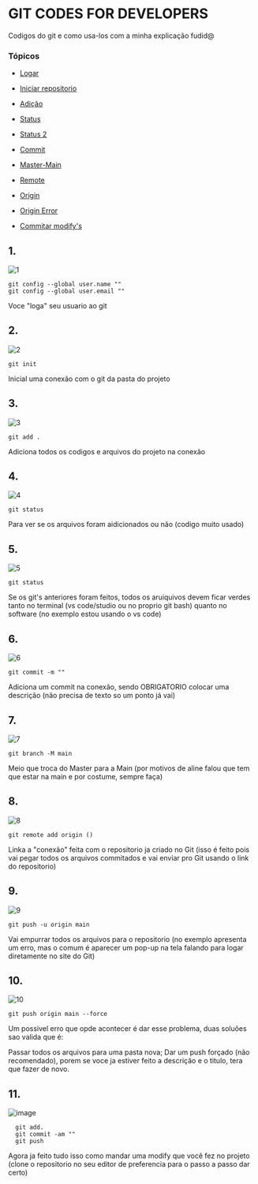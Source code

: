 # GIT CODES FOR DEVELOPERS
Codigos do git e como usa-los com a minha explicação fudid@
### Tópicos 

- [Logar](##1.)

- [Iniciar repositorio](#2.)

- [Adição](#3.)

- [Status](#4.)
  
- [Status 2](#5.)

- [Commit](#6.)

- [Master-Main](#7.)

- [Remote](#8.)
  
- [Origin](#9.)

- [Origin Error](#10.)
  
- [Commitar modify's](#11.)




## 1.
![1](https://github.com/anabtzz/GITCODES/assets/128055760/332d1b03-eb32-4341-adf8-8fb6cb19d15b)

    git config --global user.name ""
    git config --global user.email ""


Voce "loga" seu usuario ao git
## 2.
![2](https://github.com/anabtzz/GITCODES/assets/128055760/6624a83a-71eb-4dbd-8bc8-f4b526d4edb5)

    git init


Inicial uma conexão com o git da pasta do projeto
## 3.
![3](https://github.com/anabtzz/GITCODES/assets/128055760/03d46665-3ef5-4b46-96f7-5068e18f5cc3)

    git add .


Adiciona todos os codigos e arquivos do projeto na conexão
## 4.
![4](https://github.com/anabtzz/GITCODES/assets/128055760/288186fe-c5e1-4be3-89f2-b8d54c029801)

    git status


Para ver se os arquivos foram aidicionados ou não (codigo muito usado)
## 5.
![5](https://github.com/anabtzz/GITCODES/assets/128055760/fd90027f-f240-4a62-a3ff-107bcb074866)

    git status


Se os git's anteriores foram feitos, todos os aruiquivos devem ficar verdes tanto no terminal (vs code/studio ou no proprio git bash) quanto no software (no exemplo estou usando o vs code)
## 6.
![6](https://github.com/anabtzz/GITCODES/assets/128055760/641d26fd-afc2-44f6-b34b-8bd5c6cdbd8c)

    git commit -m ""


Adiciona um commit na conexão, sendo OBRIGATORIO colocar uma descrição (não precisa de texto so um ponto já vai)
## 7.
![7](https://github.com/anabtzz/GITCODES/assets/128055760/1f94ec37-6a0e-4c69-bf83-64ef610f9a2e)

    git branch -M main


Meio que troca do Master para a Main (por motivos de aline falou que tem que estar na main e por costume, sempre faça)
## 8.
![8](https://github.com/anabtzz/GITCODES/assets/128055760/7c59d7fa-7c91-4e3b-adf1-26d352d25161)

    git remote add origin ()


Linka a "conexão" feita com o repositorio ja criado no Git (isso é feito pois vai pegar todos os arquivos commitados e vai enviar pro Git usando o link do repositorio)
## 9.
![9](https://github.com/anabtzz/GITCODES/assets/128055760/f11bfb74-17e0-4d86-b61f-ee34b356c710)

    git push -u origin main


Vai empurrar todos os arquivos para o repositorio (no exemplo apresenta um erro, mas o comum é aparecer um pop-up na tela falando para logar diretamente no site do Git)
## 10.
![10](https://github.com/anabtzz/GITCODES/assets/128055760/e05c07b6-d91c-4fa1-8d2d-2e83838f8b88)


    git push origin main --force


Um possivel erro que opde acontecer é dar esse problema, duas soluões sao valida que é:

  Passar todos os arquivos para uma pasta nova;
  Dar um push forçado (não recomendado), porem se voce ja estiver feito a descrição e o titulo, tera que fazer de novo.
## 11.
![image](https://github.com/user-attachments/assets/ff473a93-d746-4d81-9b6e-00be8d7ca6ab)


      git add.
      git commit -am ""
      git push


Agora ja feito tudo isso como mandar uma modify que você fez no projeto (clone o repositorio no seu editor de preferencia para o passo a passo dar certo)


